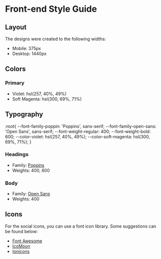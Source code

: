 # Front-end Style Guide

## Layout

The designs were created to the following widths:

- Mobile: 375px
- Desktop: 1440px

## Colors

### Primary

- Violet: hsl(257, 40%, 49%)
- Soft Magenta: hsl(300, 69%, 71%)

## Typography

:root{
    --font-family-poppin: 'Poppins', sans-serif;
    --font-family-open-sans: 'Open Sans', sans-serif;
    --font-weight-regular: 400;
    --font-weight-bold: 600;
    --color-violet: hsl(257, 40%, 49%);
    --color-soft-magenta: hsl(300, 69%, 71%);
}


### Headings

- Family: [Poppins](https://fonts.google.com/specimen/Poppins)
- Weights: 400, 600

### Body

- Family: [Open Sans](https://fonts.google.com/specimen/Open+Sans)
- Weights: 400

## Icons

For the social icons, you can use a font icon library. Some suggestions can be found below:

- [Font Awesome](https://fontawesome.com/)
- [IcoMoon](https://icomoon.io/)
- [Ionicons](https://ionicons.com/)
